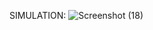 SIMULATION:
![Screenshot (18)](https://user-images.githubusercontent.com/68070984/157289823-bf7a2d2b-05e9-4f6e-926c-9102197d08ee.png)

